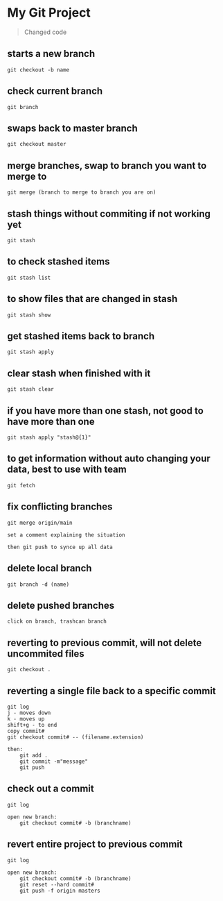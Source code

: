# My Git Project

> Changed code

## starts a new branch
```
git checkout -b name
```

## check current branch
```
git branch 
```

## swaps back to master branch
```
git checkout master
```

## merge branches, swap to branch you want to merge to
```
git merge (branch to merge to branch you are on)
```

## stash things without commiting if not working yet
```
git stash
```

## to check stashed items
```
git stash list
```

## to show files that are changed in stash
```
git stash show
```

## get stashed items back to branch
```
git stash apply
```

## clear stash when finished with it
```
git stash clear
```

## if you have more than one stash, not good to have more than one
```
git stash apply "stash@{1}"
```

## to get information without auto changing your data, best to use with team
```
git fetch
```

## fix conflicting branches
```
git merge origin/main

set a comment explaining the situation

then git push to synce up all data
```

## delete local branch
```
git branch -d (name)
```

## delete pushed branches
```
click on branch, trashcan branch
```

## reverting to previous commit, will not delete uncommited files
```
git checkout .
```

## reverting a single file back to a specific commit
```
git log
j - moves down
k - moves up
shift+g - to end
copy commit#
git checkout commit# -- (filename.extension)

then:
    git add .
    git commit -m"message"
    git push
```

## check out a commit
```
git log

open new branch:
    git checkout commit# -b (branchname)
```

## revert entire project to previous commit
```
git log

open new branch:
    git checkout commit# -b (branchname)
    git reset --hard commit#
    git push -f origin masters
```
